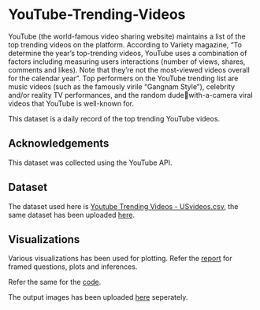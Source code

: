 # YouTube-Trending-Videos

YouTube (the world-famous video sharing website) maintains a list of the top trending videos on the platform. 
According to Variety magazine, “To determine the year’s top-trending videos, YouTube uses a combination of 
factors including measuring users interactions (number of views, shares, comments and likes). Note 
that they’re not the most-viewed videos overall for the calendar year”. Top performers on the YouTube 
trending list are music videos (such as the famously virile 
“Gangnam Style”), celebrity and/or reality TV performances, and the random dudewith-a-camera viral videos 
that YouTube is well-known for.

This dataset is a daily record of the top trending YouTube videos.

## Acknowledgements
This dataset was collected using the YouTube API.

## Dataset
The dataset used here is [Youtube Trending Videos - USvideos.csv](https://www.kaggle.com/datasets/datasnaek/youtube-new?select=USvideos.csv), 
the same dataset has been uploaded [here](https://github.com/SnegaaR/YouTube-Trending-Videos/blob/main/USvideos.csv). 

## Visualizations
Various visualizations has been used for plotting. 
Refer the [report](https://github.com/SnegaaR/YouTube-Trending-Videos/blob/main/YouTube%20Trending%20Videos%20Report.pdf) for framed questions, 
plots and inferences.

Refer the same for the [code](https://github.com/SnegaaR/YouTube-Trending-Videos/blob/main/YouTube%20Trending%20Videos.ipynb).

The output images has been uploaded [here](https://github.com/SnegaaR/YouTube-Trending-Videos/tree/main/Output_images) seperately.
